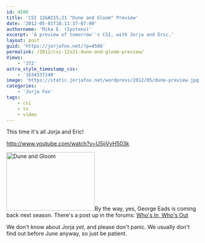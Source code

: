 ```yaml
---
id: 4586
title: 'CSI 12&#215;21 "Dune and Gloom" Preview'
date: '2012-05-01T18:11:37-07:00'
authorname: 'Mika E. (Ipstenu)'
excerpt: 'A preview of tomorrow''s CSI, with Jorja and Eric.'
layout: post
guid: 'https://jorjafox.net/?p=4586'
permalink: /2012/csi-12x21-dune-and-gloom-preview/
Views:
    - '372'
astra_style_timestamp_css:
    - '1634337240'
image: 'https://static.jorjafox.net/wordpress/2012/05/dune-preview.jpg'
categories:
    - 'Jorja Fox'
tags:
    - csi
    - tv
    - video
---
```


This time it's all Jorja and Eric!

http://www.youtube.com/watch?v=U5ijVyH503k

<img class="alignleft size-medium wp-image-4591" title="Dune and Gloom" src="//static.jorjafox.net/wordpress/2012/05/dune-preview-230x153.jpg" alt="Dune and Gloom" width="230" height="153" />By the way, yes, George Eads is coming back next season. There's a post up in the forums: <a href="https://jorjafox.net/agora/on/season-13-whos-in-whos-out/">Who's In, Who's Out</a>

We don't know about Jorja _yet_, and please don't panic. We usually don't find out before June anyway, so just be patient.
